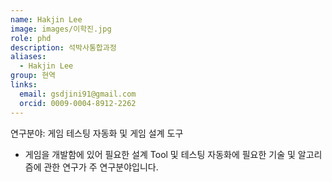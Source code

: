 ```yaml
---
name: Hakjin Lee
image: images/이학진.jpg
role: phd
description: 석박사통합과정
aliases:
  - Hakjin Lee
group: 현역
links:
  email: gsdjini91@gmail.com
  orcid: 0009-0004-8912-2262
---
```


연구분야: 게임 테스팅 자동화 및 게임 설계 도구
- 게임을 개발함에 있어 필요한 설계 Tool 및 테스팅 자동화에 필요한 기술 및 알고리즘에 관한 연구가 주 연구분야입니다.
